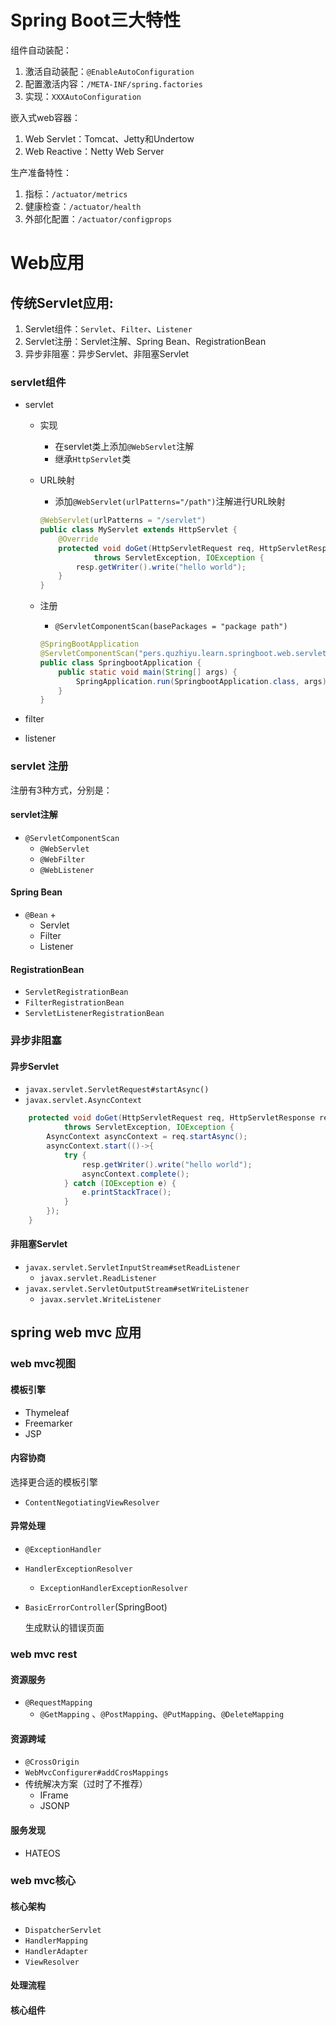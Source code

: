 # Spring Boot三大特性

组件自动装配：

1. 激活自动装配：`@EnableAutoConfiguration` 
2. 配置激活内容：`/META-INF/spring.factories` 
3. 实现：`XXXAutoConfiguration`

嵌入式web容器：

1. Web Servlet：Tomcat、Jetty和Undertow
2. Web Reactive：Netty Web Server

生产准备特性：

1. 指标：`/actuator/metrics`
2. 健康检查：`/actuator/health`
3. 外部化配置：`/actuator/configprops`

# Web应用

## 传统Servlet应用:

1. Servlet组件：`Servlet`、`Filter`、`Listener`
2. Servlet注册：Servlet注解、Spring Bean、RegistrationBean
3. 异步非阻塞：异步Servlet、非阻塞Servlet

### servlet组件

* servlet
  * 实现
    * 在servlet类上添加`@WebServlet`注解
    * 继承`HttpServlet`类

  * URL映射

    * 添加`@WebServlet(urlPatterns="/path")`注解进行URL映射

    ```java
    @WebServlet(urlPatterns = "/servlet")
    public class MyServlet extends HttpServlet {
        @Override
        protected void doGet(HttpServletRequest req, HttpServletResponse resp)
                throws ServletException, IOException {
            resp.getWriter().write("hello world");
        }
    }
    ```

    

  * 注册

    * `@ServletComponentScan(basePackages = "package path")`

    ``` java
    @SpringBootApplication
    @ServletComponentScan("pers.quzhiyu.learn.springboot.web.servlet")
    public class SpringbootApplication {
        public static void main(String[] args) {
            SpringApplication.run(SpringbootApplication.class, args);
        }
    }
    ```

    

* filter

* listener



### servlet 注册

注册有3种方式，分别是：

#### servlet注解

* `@ServletComponentScan`
  * `@WebServlet`
  * `@WebFilter`
  * `@WebListener`

#### Spring Bean

* `@Bean` + 
  * Servlet
  * Filter
  * Listener

#### RegistrationBean

* `ServletRegistrationBean`
* `FilterRegistrationBean`
* `ServletListenerRegistrationBean`

### 异步非阻塞

#### 异步Servlet

* `javax.servlet.ServletRequest#startAsync()`
* `javax.servlet.AsyncContext`

```java
    protected void doGet(HttpServletRequest req, HttpServletResponse resp)
            throws ServletException, IOException {
        AsyncContext asyncContext = req.startAsync();
        asyncContext.start(()->{
            try {
                resp.getWriter().write("hello world");
                asyncContext.complete();
            } catch (IOException e) {
                e.printStackTrace();
            }
        });
    }
```



#### 非阻塞Servlet

* `javax.servlet.ServletInputStream#setReadListener`
  * `javax.servlet.ReadListener`
* `javax.servlet.ServletOutputStream#setWriteListener`
  * `javax.servlet.WriteListener`

## spring web mvc 应用

### web mvc视图

#### 模板引擎

* Thymeleaf
* Freemarker
* JSP

#### 内容协商

选择更合适的模板引擎

* `ContentNegotiatingViewResolver`

#### 异常处理

* `@ExceptionHandler`

* `HandlerExceptionResolver`

  * `ExceptionHandlerExceptionResolver`

* `BasicErrorController`(SpringBoot)

  生成默认的错误页面

### web mvc rest

#### 资源服务

* `@RequestMapping`
  * `@GetMapping` 、`@PostMapping`、`@PutMapping`、`@DeleteMapping`

#### 资源跨域

* `@CrossOrigin`
* `WebMvcConfigurer#addCrosMappings`
* 传统解决方案（过时了不推荐）
  * IFrame
  * JSONP

#### 服务发现

* HATEOS

### web mvc核心

#### 核心架构 

* `DispatcherServlet`
* `HandlerMapping`
* `HandlerAdapter`
* `ViewResolver`

#### 处理流程

#### 核心组件

